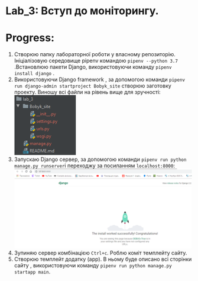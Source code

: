 # Lab_3: Вступ до моніторингу.

# Progress:
1. Створюю папку лабораторної роботи у власному репозиторію. Ініціалізовую середовище pipenv командою `pipenv --python 3.7` .Встановлюю пакети Django, використовуючи команду `pipenv install django` .
2. Використовуючи Django framework , за допомогою команди `pipenv run django-admin startproject Bobyk_site` створюю заготовку проекту. Виношу всі файли на рівень вище для зручності:![alt text](https://github.com/yuriybobyk/ik-31-bobyk/blob/master/lab_3/img/1.PNG)
3. Запускаю Django сервер, за допомогою команди `pipenv run python manage.py runserver`і переходжу за посиланням `localhost:8000`:![alt text](https://github.com/yuriybobyk/ik-31-bobyk/blob/master/lab_3/img/2.PNG)
4. Зупиняю сервер комбінацією `Ctrl+c`. Роблю коміт темплейту сайту.
5. Створюю темплейт додатку (app). В ньому буде описано всі сторінки сайту , використовуючи команду `pipenv run python manage.py startapp main`.